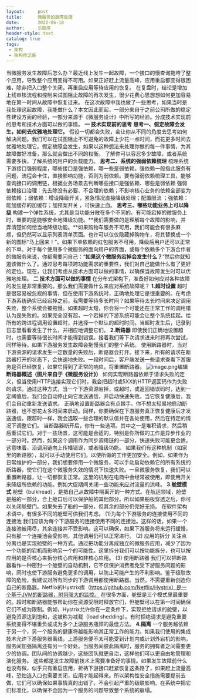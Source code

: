 ```yaml
---
layout:     post
title:      微服务的故障处理
date:       2022-06-18
author:     乐题库
header-style: text
catalog: true
tags:
 - 架构
 - 架构师之路
---
```


当微服务发生故障后怎么办？最近线上发生一起故障，一个接口的慢查询拖垮了整个应用，导致整个应用变得不可用。如果正好赶上流量高峰，应用重启都变得很困难，除非把入口整个关闭，再重启应用等待应用的恢复。
在复盘时，结论是增加上线审核流程和控制来试图阻止故障的再次发生，很少花费心思想想如何更加容易地在第一时间从故障中恢复过来。
在这次故障中我也做了一些思考，如果当时是我处理这起故障，我能做什么？本文因此而起，一部分来自于之前公司所做的稳定性建设方面的经验，一部分来源于《微服务设计》中所写的经验。分成技术实现前的思考和技术方面可以做的事情。
**一 技术实现前的思考**
**思考一、假定故障会发生，如何去优雅地处理它。**
假设一切都会失败，会让你从不同的角度去思考如何解决问题。我们可以在试图阻止不可避免的故障上少花一点时间，而花更多时间去优雅地处理它。假定故障会发生，如果以这种想法来处理你做的每一件事情，为其故障做好准备，那么就会做出不同的权衡。
了解你可以容忍多少故障，或者系统需要多快，了解系统的用户的负载能力。
**思考二、系统的强弱依赖梳理**
梳理系统下游接口强弱程度，哪些接口是强依赖，哪一些是弱依赖。强依赖一般指此服务有问题，流程会卡住，直接影响功能，否则为弱依赖。要有强弱依赖梳理工具，能够查询接口的调用链，根据业务场景去判断哪些接口是强依赖、哪些是弱依赖 
强弱依赖接口治理：先去除没有必要、不合理的依赖；不影响核心业务的依赖全部变为弱依赖 ；弱依赖：增设降级开关，紧急情况直接降级处理；配置限流 ；强依赖：能加缓存的加缓存；加预案开关 ，可快速止血。
**思考三、哪些功能业务上可以降级**
构建一个弹性系统，尤其是当功能分散在多个不同的、有可能宕掉的微服务上时，重要的是能够安全地降级功能。**我们需要做的是理解每个故障的影响，并弄清楚如何恰当地降级功能。**如果购物车服务不可用，我们可能会有很多麻烦，但仍然可以显示列表清单页面。也许可以仅仅隐藏掉购物车，将其替换成一个新的图标“马上回来！”。如果下单依赖的红包服务不可用，降级后用户还可以正常的下单。对于每个使用多个微服务的面向用户的界面，或每个依赖多个下游合作者的微服务来说，你都需要问自己：“**如果这个微服务宕掉会发生什么？**”然后你就知道该做什么了。通过思考每项跨功能需求的重要性，我们对自己能做什么有了更好的定位。现在，让我们考虑从技术方面可以做的事情，以确保当故障发生时可以优雅地处理。
**二 技术方面可以做的事情**
在分布式架构下，准备好如何应对各种故障的发生是非常重要的。那么我们需要做什么来应对系统故障呢？
**1.超时设置**
超时是很容易被忽视的事情，但在使用下游系统时，正确地处理它是很重要的。在考虑下游系统确实已经宕掉之前，我需要等待多长时间？如果等待太长时间来决定调用失败，整个系统会被拖慢。如果超时太短，你会将一个可能还在正常工作的调用错认为是失败的。如果完全没有超，一个宕掉的下游系统可能会让整个系统挂起。给所有的跨进程调用设置超时，并选择一个默认的超时时间。当超时发生后，记录到日志里看看发生了什么，并相应地调整它们。
**2.断路器**
即使我们正确地设置超时，也需要等待很长时间才能得到错误。接着我们等下次请求进来时将再次尝试，同样等待。如果下游服务发生故障会拖慢我们的整个系统。
使用断路器时，当对下游资源的请求发生一定数量的失败后，断路器会打开。接下来，所有的请求在断路器打开的状态下，会快速地失败。一段时间后，客户端发送一些请求查看下游服务是否已经恢复，如果它得到了正常的响应，将重置断路器。
![image.png](https://cdn.nlark.com/yuque/0/2022/png/12605472/1655625091702-0933889c-e304-4ea6-94aa-bf0734865303.png#clientId=ufa2432bb-d2d3-4&crop=0&crop=0&crop=1&crop=1&from=paste&id=u8215b1fc&margin=%5Bobject%20Object%5D&name=image.png&originHeight=801&originWidth=704&originalType=url&ratio=1&rotation=0&showTitle=false&size=129170&status=done&style=none&taskId=ucdf7e1ed-01f0-47c6-b023-d8bc4bfcde6&title=)编辑
**断路器概述（图片来自于《微服务设计》）**
如何实现断路器依赖于请求失败的定义，但当使用HTTP连接实现它们时，我会把超时或5XX的HTTP返回码作为失败的请求。通过这种方式，当一个下游资源宕掉，或超时，或返回错误码时，达到一定阈值后，我们会自动停止向它发送通信，并启动快速失败。当它恢复健康后，我们会自动重新发送请求。
正确地设置断路器会有点棘手。你不想太轻易地启动断路器，也不想花太多时间来启动。同样，你要确保在下游服务真正恢复健康后才发送通信。跟超时一样，我会选取一些合理的默认值并在各处使用，然后在特定的情况下调整它们。
当断路器断开后，你有一些选项。其中之一是堆积请求，然后稍后重试它们。对于一些场景，这可能是合适的，特别是你所做的工作是异步作业的一部分时。然而，如果这个调用作为同步调用链的一部分，快速失败可能更合适。这意味着，沿调用链向上传播错误，或者降级功能。
如果我们有这种机制（如家里的断路器），就可以手动使用它们，以使所做的工作更加安全。例如，如果作为日常维护的一部分，我们想要停用一个微服务，可以手动启动依赖它的所有系统的断路器，使它们在这个微服务失效的情况下快速失败。一旦微服务恢复，我们可以重置断路器，让一切都恢复正常。这里的机制在电商中会经常被使用，即使用开关来降级所依赖的功能。例如大促期间关闭一些功能来应对流量的洪峰。
**3.舱壁模式**
舱壁（bulkhead），是把自己从故障中隔离开的一种方式。在航运领域，舱壁是船的一部分，合上舱口后可以保护船的其他部分。所以如果船板穿透之后，你可以关闭舱壁门。如果失去了船的一部分，但其余的部分仍完好无损。
在软件架构术语中，有很多不同的舱壁可供我们考虑。
(1)为每个下游服务的连接使用不同的连接池
我们应该为每个下游服务的连接使用不同的连接池。这样的话，如果一个连接池被用尽，其余连接并不受影响。这可以确保，如果下游服务将来运行缓慢，只有那一个连接池会受影响，其他调用仍可以正常进行。
(2) 应用的拆分
关注点分离也是实现舱壁的一种方式。通过把功能分离成独立的微服务应用，减少了因为一个功能的宕机而影响另一个的可能性。这里拆分我们可以按功能拆分，也可以按应用的是否核心来拆分核心应用和非核心应用。
(3) 使用断路器
我们可以把断路器看作一种密封一个舱壁的自动机制，它不仅保护消费者免受下游服务问题的影响，同时也使下游服务避免更多的调用，以防止可能产生的不利影响。鉴于级联故障的危险，我建议对所有同步的下游调用都使用断路器。当然，不需要重新创造你自己的断路器。Netflix的Hystrix库（https://github.com/Netflix/Hystrix）是一个基于JVM的断路器，附带强大的监控。
在很多方面，舱壁是三个模式里最重要的。超时和断路器能够帮助你在资源受限时释放它们，但舱壁可以在第一时间确保它们不成为限制。例如，Hystrix允许你在一定条件下，实现拒绝请求的舱壁，以避免资源达到饱和，这被称为减载（load shedding）。有时拒绝请求是避免重要系统变得不堪重负或成为多个上游服务瓶颈的最佳方法。
**4.隔离**
一个服务越依赖于另一个，另一个服务的健康将越能影响其正常工作的能力。如果我们使用的集成技术允许下游服务器离线，上游服务便不太可能受到计划内或计划外宕机的影响。
服务间加强隔离还有另一个好处。当服务间彼此隔离时，服务的拥有者之间需要更少的协调。团队间的协调越少，这些团队就更自治，这样他们可以更自由地管理和演化服务。
这些都是发生故障前技术上需要准备好的事情。如果发生故障前什么也没有做，似乎只有重启应用，祈祷下游接口赶紧恢复这条路了，如果赶上流量高峰，恐怕连入口也需要关闭，应用才能起得来。所以架构性安全措施需要提前去做，它们可以确保如果事情真的出错了，不会引起严重的级联影响。在系统中把它们标准化，以确保不会因为一个服务的问题导致整个系统的崩塌。
